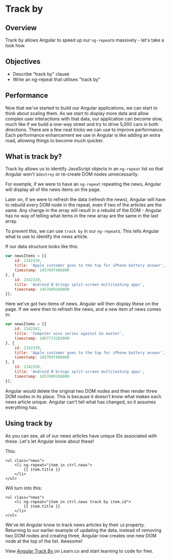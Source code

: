 # Track by

## Overview

Track by allows Angular to speed up our `ng-repeat`s massively - let's take a look how.

## Objectives

- Describe "track by" clause
- Write an ng-repeat that utilises "track by"

## Performance

Now that we've started to build our Angular applications, we can start to think about scaling them. As we start to display more data and allow complex user interactions with that data, our application can become slow, much like if we build a one-way street and try to drive 5,000 cars in both directions. There are a few neat tricks we can use to improve performance.  Each performance enhancement we use in Angular is like adding an extra road, allowing things to become much quicker.

## What is track by?

Track by allows us to identify JavaScript objects in an `ng-repeat` list so that Angular won't `$destroy` or re-create DOM nodes unnecessarily.

For example, if we were to have an `ng-repeat` repeating the news, Angular will display all of the news items on the page.

Later on, if we were to refresh the data (refresh the news), Angular will have to rebuild every DOM node in the repeat, even if two of the articles are the same. Any change in the array will result in a rebuild of the DOM - Angular has no way of telling what items in the new array are the same in the last array.

To prevent this, we can use `track by` in our `ng-repeat`s. This tells Angular what to use to identify the news article.

If our data structure looks like this:

```js
var newsItems = [{
	id: 2342339,
	title: 'Apple customer goes to the top for iPhone battery answer',
	timestamp: 1457697486000
}, {
	id: 2342320,
	title: 'Android N brings split-screen multitasking apps',
	timestamp: 1457609266000
}];
```

Here we've got two items of news. Angular will then display these on the page. If we were then to refresh the news, and a new item of news comes in:

```js
var newsItems = [{
	id: 2342342,
	title: 'Computer wins series against Go master',
	timestamp: 1457773283000
}, {
	id: 2342339,
	title: 'Apple customer goes to the top for iPhone battery answer',
	timestamp: 1457697486000
}, {
	id: 2342320,
	title: 'Android N brings split-screen multitasking apps',
	timestamp: 1457609266000
}];
```

Angular would delete the original two DOM nodes and then render three DOM nodes in its place. This is because it doesn't know what makes each news article unique. Angular can't tell what has changed, so it assumes everything has.

## Using track by

As you can see, all of our news articles have unique IDs associated with these. Let's let Angular know about these!

This:

```
<ul class="news">
	<li ng-repeat="item in ctrl.news">
		{{ item.title }}
	</li>
</ul>
```

Will turn into this:

```
<ul class="news">
	<li ng-repeat="item in ctrl.news track by item.id">
		{{ item.title }}
	</li>
</ul>
```

We've let Angular know to track news articles by their `id` property. Returning to our earlier example of updating the data, instead of removing two DOM nodes and creating three, Angular now creates one new DOM node at the top of the list. Awesome!

<p data-visibility='hidden'>View <a href='https://learn.co/lessons/angular-track-by-readme'>Angular Track By </a> on Learn.co and start learning to code for free.</p>

